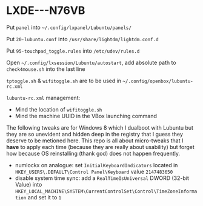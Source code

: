 LXDE---N76VB
============

Put `panel` into `~/.config/lxpanel/Lubuntu/panels/`

Put `20-lubuntu.conf` into `/usr/share/lightdm/lightdm.conf.d`

Put `95-touchpad_toggle.rules` into `/etc/udev/rules.d`
	
Open `~/.config/lxsession/Lubuntu/autostart`, add absolute path to `check4mouse.sh` into the last line

`tptoggle.sh` & `wifitoggle.sh` are to be used in `~/.config/openbox/lubuntu-rc.xml`

`lubuntu-rc.xml` management:
* Mind the location of `wifitoggle.sh`
* Mind the machine UUID in the VBox launching command

The following tweaks are for Windows 8 which I dualboot with Lubuntu but they are so unevident and hidden deep in the registry that I guess they deserve to be metioned here. This repo is all about micro-tweaks that I **have** to apply each time (because they are really about usability) but forget how because OS reinstalling (thank god) does not happen frequently.

* numlockx on analogue: set `InitialKeyboardIndicators` located in `HKEY_USERS\.DEFAULT\Control Panel\Keyboard` value `2147483650`
* disable system time sync: add a `RealTimeIsUniversal` DWORD (32-bit Value) into `HKEY_LOCAL_MACHINE\SYSTEM\CurrentControlSet\Control\TimeZoneInformation` and set it to `1`
